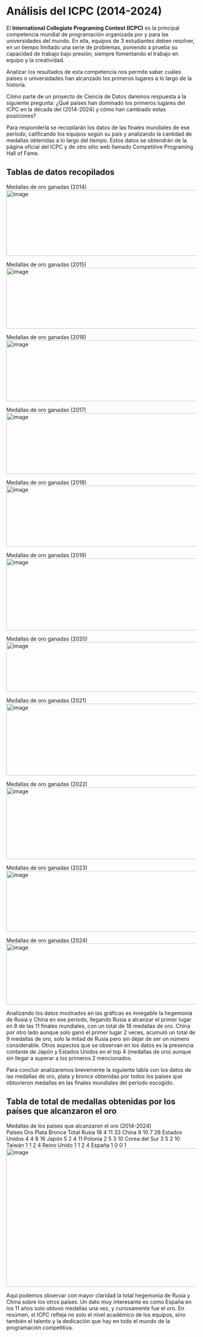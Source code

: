 # Análisis del ICPC (2014-2024)

El **International Collegiate Programing Contest (ICPC)**  es la principal competencia mundial de programación organizada por y para las universidades del mundo. En ella, equipos de 3 estudiantes deben resolver, en un tiempo limitado una serie de problemas, poniendo a prueba su capacidad de trabajo bajo presión; siempre fomentando el trabajo en equipo y la creatividad.

Analizar los resultados de esta competencia nos permite saber cuáles países o universidades han alcanzado los primeros lugares a lo largo de la historia.
  
Cómo parte de un proyecto de Ciencia de Datos daremos respuesta a la siguiente pregunta: ¿Qué países han dominado los primeros lugares del ICPC en la década del (2014-2024) y cómo han cambiado estas posiciones?
     
Para responderla se recopilarán los datos de las finales mundiales de ese período, calificando los equipos según su país y analizando la cantidad de medallas obtenidas a lo largo del tiempo. Estos datos se obtendrán de la página oficial del ICPC y de otro sitio web llamado Competitive Programing Hall of Fame.

## Tablas de datos recopilados
Medallas de oro ganadas (2014)
<img width="601" height="174" alt="image" src="https://github.com/user-attachments/assets/e976fc66-9879-476a-a0e4-0e1b9d200811" />

Medallas de oro ganadas (2015)				
<img width="653" height="161" alt="image" src="https://github.com/user-attachments/assets/b5a14c6e-4dd0-4e2d-be8f-ed3a9f8f4740" />

Medallas de oro ganadas (2016)				
<img width="601" height="161" alt="image" src="https://github.com/user-attachments/assets/14889ab7-1d14-43fc-b58c-5523797c44f7" />

Medallas de oro ganadas (2017)					
<img width="653" height="161" alt="image" src="https://github.com/user-attachments/assets/84eeffed-fb0b-4a77-8eb3-aa168df648b2" />

Medallas de oro ganadas (2018)				
<img width="601" height="161" alt="image" src="https://github.com/user-attachments/assets/bd40b600-942c-4ad5-80ff-c4264ac9e955" />

Medallas de oro ganadas (2019)				
<img width="653" height="190" alt="image" src="https://github.com/user-attachments/assets/90ae7f2a-cab2-4aa9-b8be-e0b0278270e7" />

Medallas de oro ganadas (2020)				
<img width="601" height="132" alt="image" src="https://github.com/user-attachments/assets/6be23f0a-6ff2-40b1-9106-9a2142be9969" />

Medallas de oro ganadas (2021)				
<img width="653" height="190" alt="image" src="https://github.com/user-attachments/assets/bbdc6033-eb62-423c-8d5f-c2c9eee33f90" />

Medallas de oro ganadas (2022)				
<img width="601" height="190" alt="image" src="https://github.com/user-attachments/assets/6bd2dd1c-5e5e-4ddb-a4bd-77d5826bea84" />

Medallas de oro ganadas (2023)				
<img width="653" height="161" alt="image" src="https://github.com/user-attachments/assets/70e610c5-113d-4fcb-bb73-464aa35c97c4" />

Medallas de oro ganadas (2024)				
<img width="601" height="161" alt="image" src="https://github.com/user-attachments/assets/82287a7f-c90b-403e-9395-17b4c39ea9c7" />

 Analizando los datos mostrados en las gráficas es innegable la hegemonía de Rusia y China en ese período, llegando Rusia a alcanzar el primer lugar en 8 de las 11 finales mundiales, con un total de 18 medallas de oro. China por otro lado aunque solo ganó el primer lugar 2 veces, acumuló un total de 9 medallas de oro, solo la mitad de Rusia pero sin dejar de ser un número considerable. Otros aspectos que se observan en los datos es la presencia contante de Japón y Estados Unidos en el top 4 (medallas de oro) aunque sin llegar a superar a los primeros 2 mencionados.

  Para concluir analizaremos brevemente la siguiente tabla con los datos de las medallas de oro, plata y bronce obtenidas por todos los países que obtuvieron medallas en las finales mundiales del período escogido.

  ## Tabla de total de medallas obtenidas por los países que alcanzaron el oro
Medallas de los países que alcanzaron el oro (2014-2024)				
Países	            Oro	Plata	Bronce	Total
Rusia	             18	 4	      11	      33
China	              9	 10	      7	      26
Estados Unidos	         4	 4	      8	      16
Japón	              5	 2	      4	      11
Polonia	              2	 5	      3	      10
Corea del Sur	         3	 5	      2	      10
Taiwán	              1	 1	      2	      4
Reino Unido	         1	 1	      2	      4
España	              1	 0	      0	      1
<img width="653" height="366" alt="image" src="https://github.com/user-attachments/assets/349aef16-97d3-4d4a-8fed-0567d140e761" />

Aquí podemos observar con mayor claridad la total hegemonía de Rusia y China sobre los otros países. Un dato muy interesante es como España en los 11 años solo obtuvo medallas una vez, y curiosamente fue el oro. En resúmen, el ICPC refleja no solo el nivel académico de los equipos, sino también el talento y la dedicación que hay en todo el mundo de la programación competitiva.


